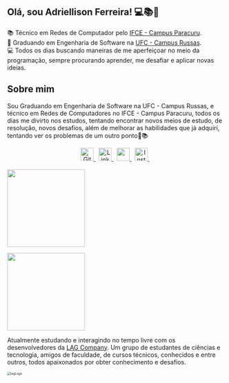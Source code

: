 ## Olá, sou Adriellison Ferreira! 💻📚📑

  :books: Técnico em Redes de Computador pelo [IFCE - Campus Paracuru](https://ifce.edu.br/paracuru).</br>
  :school: Graduando em Engenharia de Software na [UFC - Campus Russas](http://www.campusrussas.ufc.br/).</br>
  :computer: Todos os dias buscando maneiras de me aperfeiçoar no meio da programação, sempre procurando aprender, me desafiar e aplicar novas ideias.</br>

## Sobre mim

Sou Graduando em Engenharia de Software na UFC - Campus Russas, e técnico em Redes de Computadores no IFCE - Campus Paracuru, todos os dias me divirto nos estudos, tentando encontrar novos meios de estudo, de resolução, novos desafios, além de melhorar as habilidades que já adquiri, tentando ver os problemas de um outro ponto🤗📚</br>

  <div align="center">
    <a href="https://github.com/adriellison" target="_blank">
      <img height="30" src="https://img.shields.io/badge/GitHub-100000?style=for-the-badge&logo=github&logoColor=white" title="GitHub">
    </a>&nbsp;
    <a href="https://www.linkedin.com/in/adriellison/" target="_blank">
      <img height="30" src="https://img.shields.io/badge/LinkedIn-0077B5?style=for-the-badge&logo=linkedin&logoColor=white" title="LinkedIn">
    </a>&nbsp;
    <a href="mailto:adriellisonki@gmail.com">
      <img height="30" src="https://img.shields.io/badge/-Gmail-c14438?style=for-the-badge&logo=Gmail&logoColor=white" target="_blank">
    </a>&nbsp;
    <a href="https://www.instagram.com/adriellison_fer/" target="_blank">
      <img height="30" src="https://img.shields.io/badge/Instagram-E4405F?style=for-the-badge&logo=instagram&logoColor=white" title="Instagram">
    </a>&nbsp;
  </div>

</br>
<img height="180em"
    src="https://github-readme-stats.vercel.app/api?username=adriellison&show_icons=true&theme=dracula&include_all_commits=true&count_private=true"/>

  <img height="180em"
    src="https://github-readme-stats.vercel.app/api/top-langs/?username=adriellison&layout=compact&langs_count=16&theme=dracula"/>
</a>

Atualmente estudando e interagindo no tempo livre com os desenvolvedores da [LAG Company](http://www.lagcompany.com/). Um grupo de estudantes de ciências e tecnologia, amigos de faculdade, de cursos técnicos, conhecidos e entre outros, todos apaixonados por obter conhecimento e desafios. 

<img src="https://i.imgur.com/PChKk5d.png" alt="lagLogo" style="zoom:50%;" />
